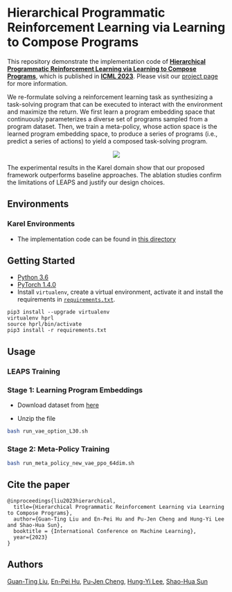 # Hierarchical Programmatic Reinforcement Learning via Learning to Compose Programs
This repository demonstrate the implementation code of [**Hierarchical Programmatic Reinforcement Learning via Learning to Compose Programs**](https://arxiv.org/abs/2301.12950), which is published in [**ICML 2023**](https://icml.cc/Conferences/2023). Please visit our [project page](https://nturobotlearninglab.github.io/hprl/) for more information.

We re-formulate solving a reinforcement learning task as synthesizing a task-solving program that can be executed to interact with the environment and maximize the return. We first learn a program embedding space that continuously parameterizes a diverse set of programs sampled from a program dataset. Then, we train a meta-policy, whose action space is the learned program embedding space, to produce a series of programs (i.e., predict a series of actions) to yield a composed task-solving program.

<p align="center">
	<img src="docs/img/model.png">
</p>

The experimental results in the Karel domain show that our proposed framework outperforms baseline approaches. The ablation studies confirm the limitations of LEAPS and justify our design choices.


## Environments
### Karel Environments
- The implementation code can be found in [this directory](./karel_env)

## Getting Started

- [Python 3.6](https://www.python.org/downloads/release/python-360/)
- [PyTorch 1.4.0](https://pytorch.org/get-started/previous-versions/#v140)
- Install `virtualenv`, create a virtual environment, activate it and install the requirements in [`requirements.txt`](requirements.txt).

```
pip3 install --upgrade virtualenv
virtualenv hprl
source hprl/bin/activate
pip3 install -r requirements.txt
```

## Usage

### LEAPS Training

### Stage 1: Learning Program Embeddings

- Download dataset from [here](https://u.pcloud.link/publink/show?code=XZ2NVIVZAqHlzGwTP7XaaLezvVIwP8mJnpYk)

- Unzip the file 

```bash
bash run_vae_option_L30.sh
```

### Stage 2: Meta-Policy Training
```bash
bash run_meta_policy_new_vae_ppo_64dim.sh
```


## Cite the paper
```
@inproceedings{liu2023hierarchical, 
  title={Hierarchical Programmatic Reinforcement Learning via Learning to Compose Programs}, 
  author={Guan-Ting Liu and En-Pei Hu and Pu-Jen Cheng and Hung-Yi Lee and Shao-Hua Sun}, 
  booktitle = {International Conference on Machine Learning}, 
  year={2023} 
}
```

## Authors
[Guan-Ting Liu](https://dannyliu15.github.io/), [En-Pei Hu](https://guapaqaq.github.io/), [Pu-Jen Cheng](https://www.csie.ntu.edu.tw/~pjcheng/), [Hung-Yi Lee](https://speech.ee.ntu.edu.tw/~hylee/index.php), [Shao-Hua Sun](https://shaohua0116.github.io/)
